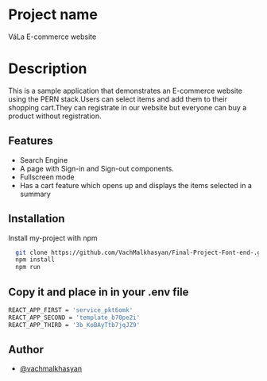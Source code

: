 # Project name
VáLa E-commerce website
# Description 
This is a sample application that demonstrates an E-commerce website using the PERN stack.Users can select items and add them to their shopping cart.They can registrate in our website but everyone can buy a product without registration.

## Features

- Search Engine
- A page with Sign-in and Sign-out components.
- Fullscreen mode
- Has a cart feature which opens up and displays the items selected in a summary

## Installation

Install my-project with npm

```bash
  git clone https://github.com/VachMalkhasyan/Final-Project-Font-end-.git
  npm install
  npm run
```
## Copy it and place in in your .env file
```bash
REACT_APP_FIRST = 'service_pkt6omk'
REACT_APP_SECOND = 'template_b70pe2i'
REACT_APP_THIRD = '3b_KoBAyTtb7jqJZ9'
```
## Author

- [@vachmalkhasyan](https://github.com/VachMalkhasyan)

